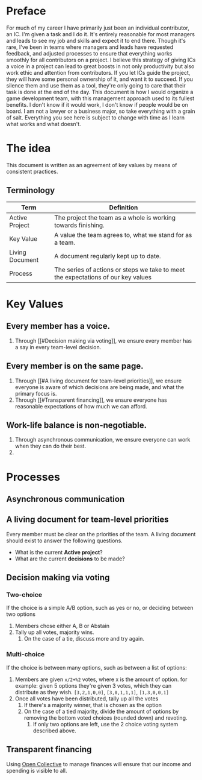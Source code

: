 # Preface
For much of my career I have primarily just been an individual contributor, an IC. I'm given a task and I do it. It's entirely reasonable for most managers and leads to see my job and skills and expect it to end there. Though it's rare, I've been in teams where managers and leads have requested feedback, and adjusted processes to ensure that everything works smoothly for all contributors on a project. 
I believe this strategy of giving ICs a voice in a project can lead to great boosts in not only productivity but also work ethic and attention from contributors. If you let ICs guide the project, they will have some personal ownership of it, and want it to succeed. If you silence them and use them as a tool, they're only going to care that their task is done at the end of the day.
This document is how I would organize a game development team, with this management approach used to its fullest benefits. I don't know if it would work, I don't know if people would be on board. I am not a lawyer or a business major, so take everything with a grain of salt. Everything you see here is subject to change with time as I learn what works and what doesn't.
# The idea
This document is written as an agreement of key values by means of consistent practices. 
## Terminology
| Term            | Definition                                                                        |
| --------------- | --------------------------------------------------------------------------------- |
| Active Project  | The project the team as a whole is working towards finishing.                     |
| Key Value       | A value the team agrees to, what we stand for as a team.                          |
| Living Document | A document regularly kept up to date.                                             |
| Process         | The series of actions or steps we take to meet the expectations of our key values |
# Key Values
## Every member has a voice.
1. Through [[#Decision making via voting]], we ensure every member has a say in every team-level decision.
## Every member is on the same page.
1. Through [[#A living document for team-level priorities]], we ensure everyone is aware of which decisions are being made, and what the primary focus is.
2. Through [[#Transparent financing]], we ensure everyone has reasonable expectations of how much we can afford.
## Work-life balance is non-negotiable.
1. Through asynchronous communication, we ensure everyone can work when they can do their best.
2. 
# Processes
## Asynchronous communication


## A living document for team-level priorities
Every member must be clear on the priorities of the team. A living document should exist to answer the following questions.
- What is the current **Active project**?
- What are the current **decisions** to be made?
## Decision making via voting
### Two-choice
If the choice is a simple A/B option, such as yes or no, or deciding between two options
1. Members chose either A, B or Abstain
2. Tally up all votes, majority wins.
	1. On the case of a tie, discuss more and try again.
### Multi-choice
If the choice is between many options, such as between a list of options:
1. Members are given `x/2+%2` votes, where x is the amount of option. for example: given 5 options they're given 3 votes, which they can distribute as they wish. `[3,2,1,0,0]`, `[3,0,1,1,1]`, `[1,3,0,0,1]`
2. Once all votes have been distributed, tally up all the votes
	1. If there's a majority winner, that is chosen as the option
	2. On the case of a tied majority, divide the amount of options by removing the bottom voted choices (rounded down) and revoting. 
		1. If only two options are left, use the 2 choice voting system described above.
## Transparent financing
Using [Open Collective](https://opencollective.com/) to manage finances will ensure that our income and spending is visible to all.